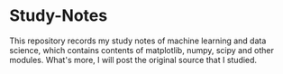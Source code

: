 # Study-Notes
This repository records my study notes of machine learning and data science, which contains contents of matplotlib, numpy, scipy and other modules. What's more, I will post the original source that I studied.
